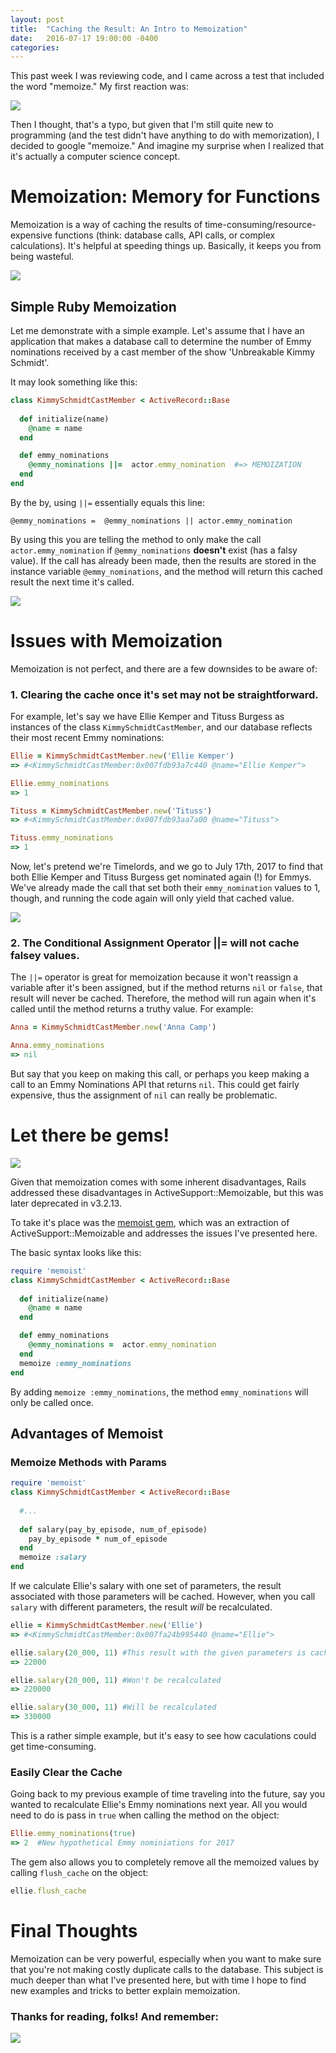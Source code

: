 ```yaml
---
layout: post
title:  "Caching the Result: An Intro to Memoization"
date:   2016-07-17 19:00:00 -0400
categories: 
---
```

This past week I was reviewing code, and I came across a test that included the word "memoize." My first reaction was:

![](http://i.giphy.com/l2R05FZf4dVOrgIaQ.gif)

Then I thought, that's a typo, but given that I'm still quite new to programming (and the test didn't have anything to do with memorization), I decided to google "memoize." And imagine my surprise when I realized that it's actually a computer science concept. 

# Memoization: Memory for Functions
Memoization is a way of caching the results of time-consuming/resource-expensive functions (think: database calls, API calls, or complex calculations). It's helpful at speeding things up. Basically, it keeps you from being wasteful.

![](http://i.giphy.com/9N65Uk16bMubK.gif)

## Simple Ruby Memoization 
Let me demonstrate with a simple example. Let's assume that I have an application that makes a database call to determine the number of Emmy nominations received by a cast member of the show 'Unbreakable Kimmy Schmidt'. 

It may look something like this:

```ruby
class KimmySchmidtCastMember < ActiveRecord::Base
 
  def initialize(name)
    @name = name
  end

  def emmy_nominations
    @emmy_nominations ||=  actor.emmy_nomination  #=> MEMOIZATION
  end
end
```

By the by, using `||=` essentially equals this line:

`@emmy_nominations =  @emmy_nominations || actor.emmy_nomination`

By using this you are telling the method to only make the call `actor.emmy_nomination` if `@emmy_nominations` **doesn't** exist (has a falsy value). If the call has already been made, then the results are stored in the instance variable `@emmy_nominations`, and the method will return this cached result the next time it's called. 


![](http://i.giphy.com/18pjPEqqIt2k8.gif)


# Issues with Memoization

Memoization is not perfect, and there are a few downsides to be aware of:

### 1. Clearing the cache once it's set may not be straightforward.

For example, let's say we have Ellie Kemper and Tituss Burgess as instances of the class `KimmySchmidtCastMember`, and our database reflects their most recent Emmy nominations:

```ruby
Ellie = KimmySchmidtCastMember.new('Ellie Kemper')
=> #<KimmySchmidtCastMember:0x007fdb93a7c440 @name="Ellie Kemper">

Ellie.emmy_nominations
=> 1

Tituss = KimmySchmidtCastMember.new('Tituss')
=> #<KimmySchmidtCastMember:0x007fdb93aa7a00 @name="Tituss">

Tituss.emmy_nominations
=> 1
```

Now, let's pretend we're Timelords, and we go to July 17th, 2017 to find that both Ellie Kemper and Tituss Burgess get nominated again (!) for Emmys. We've already made the call that set both their `emmy_nomination` values to 1, though, and running the code again will only yield that cached value.

 ![](http://i.giphy.com/l3UcBlonRH3ImaZ0Y.gif)

### 2. The Conditional Assignment Operator ||= will not cache falsey values.
 
The `||=` operator is great for memoization because it won't reassign a variable after it's been assigned, but if the method returns `nil` or `false`, that result will never be cached. Therefore, the method will run again when it's called until the method returns a truthy value. For example:

```ruby
Anna = KimmySchmidtCastMember.new('Anna Camp')

Anna.emmy_nominations
=> nil
```

But say that you keep on making this call, or perhaps you keep making a call to an Emmy Nominations API that returns `nil`. This could get fairly expensive, thus the assignment of `nil` can really be problematic. 

# Let there be gems!
![](http://i.giphy.com/gdI59W5F10yu4.gif)

Given that memoization comes with some inherent disadvantages, Rails addressed these disadvantages in ActiveSupport::Memoizable, but this was later deprecated in v3.2.13. 

To take it's place was the [memoist gem](https://rubygems.org/gems/memoist), which was an extraction of ActiveSupport::Memoizable and addresses the issues I've presented here. 

The basic syntax looks like this:

```ruby
require 'memoist'
class KimmySchmidtCastMember < ActiveRecord::Base
 
  def initialize(name)
    @name = name
  end

  def emmy_nominations
    @emmy_nominations =  actor.emmy_nomination  
  end
  memoize :emmy_nominations
end
```

By adding `memoize :emmy_nominations`, the method `emmy_nominations` will only be called once. 

## Advantages of Memoist

### Memoize Methods with Params

```ruby
require 'memoist'
class KimmySchmidtCastMember < ActiveRecord::Base
 
  #...
  
  def salary(pay_by_episode, num_of_episode)
  	pay_by_episode * num_of_episode
  end
  memoize :salary
end
```
If we calculate Ellie's salary with one set of parameters, the result associated with those parameters will be cached. However, when you call `salary` with different parameters, the result *will* be recalculated. 

```ruby
ellie = KimmySchmidtCastMember.new('Ellie')
=> #<KimmySchmidtCastMember:0x007fa24b995440 @name="Ellie">

ellie.salary(20_000, 11) #This result with the given parameters is cached
=> 22000

ellie.salary(20_000, 11) #Won't be recalculated
=> 220000  

ellie.salary(30_000, 11) #Will be recalculated
=> 330000
```

This is a rather simple example, but it's easy to see how caculations could get time-consuming. 

### Easily Clear the Cache

Going back to my previous example of time traveling into the future, say you wanted to recalculate Ellie's Emmy nominations next year. All you would need to do is pass in `true` when calling the method on the object:

```ruby
Ellie.emmy_nominations(true)
=> 2  #New hypothetical Emmy nominiations for 2017

```
The gem also allows you to completely remove all the memoized values by calling `flush_cache` on the object:

```ruby
ellie.flush_cache
```

# Final Thoughts
Memoization can be very powerful, especially when you want to make sure that you're not making costly duplicate calls to the database. This subject is much deeper than what I've presented here, but with time I hope to find new examples and tricks to better explain memoization. 

### Thanks for reading, folks! And remember:

![](http://i.giphy.com/xT8qBnozlgVpTsU1gY.gif)

